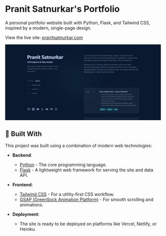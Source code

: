 # Pranit Satnurkar's Portfolio

A personal portfolio website built with Python, Flask, and Tailwind CSS, inspired by a modern, single-page design.

View the live site: [pranitsatnurkar.com](https://portfolio-website-beta-two-64.vercel.app/) 

![Portfolio Screenshot](./images/screenshot.png)

## 🔨 Built With

This project was built using a combination of modern web technologies:

* **Backend**:
    * [Python](https://www.python.org/) - The core programming language.
    * [Flask](https://flask.palletsprojects.com/) - A lightweight web framework for serving the site and data API.

* **Frontend**:
    * [Tailwind CSS](https://tailwindcss.com/) - For a utility-first CSS workflow.
    * [GSAP (GreenSock Animation Platform)](https://greensock.com/gsap/) - For smooth scrolling and animations.

* **Deployment**:
    * The site is ready to be deployed on platforms like Vercel, Netlify, or Heroku.

